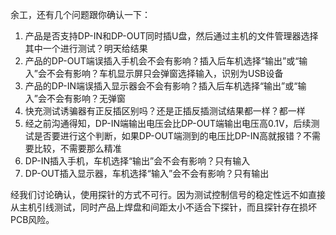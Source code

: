 余工，还有几个问题跟你确认一下：
1. 产品是否支持DP-IN和DP-OUT同时插U盘，然后通过主机的文件管理器选择其中一个进行测试？明天给结果
2. 产品的DP-OUT端误插入手机会不会有影响？插入后车机选择“输出”或“输入”会不会有影响？车机显示屏只会弹窗选择输入，识别为USB设备
3. 产品的DP-IN端误插入显示器会不会有影响？插入后车机选择“输出”或“输入”会不会有影响？无弹窗
4. 快充测试诱骗器有正反插区别吗？还是正插反插测试结果都一样？都一样
5. 经之前沟通得知，DP-IN端输出电压会比DP-OUT端输出电压高0.1V，后续测试是否要进行这个判断，如果DP-OUT端测到的电压比DP-IN高就报错？不需要比较，不需要那么精准
6. DP-IN插入手机，车机选择“输出”会不会有影响？只有输入
7. DP-OUT插入显示器，车机选择“输入”会不会有影响？只有输出




经我们讨论确认，使用探针的方式不可行。因为测试控制信号的稳定性远不如直接从主机引线测试，同时产品上焊盘和间距太小不适合下探针，而且探针存在损坏PCB风险。
